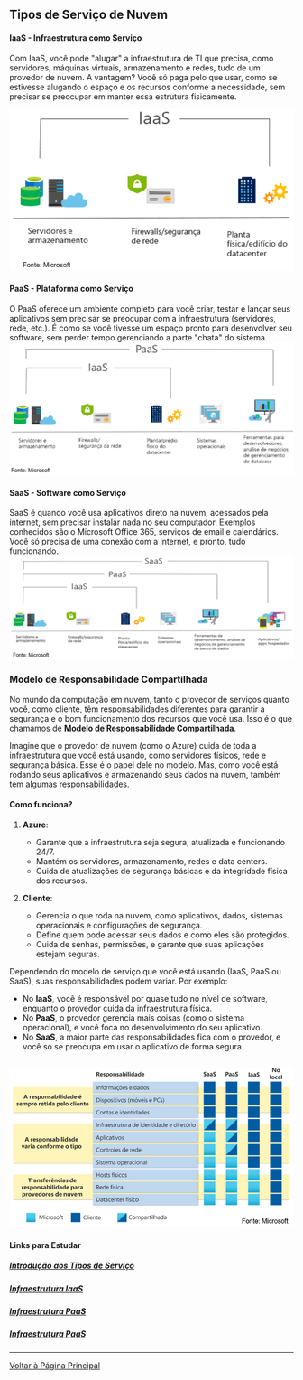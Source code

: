 
## Tipos de Serviço de Nuvem

#### IaaS - Infraestrutura como Serviço
Com IaaS, você pode "alugar" a infraestrutura de TI que precisa, como servidores, máquinas virtuais, armazenamento e redes, tudo de um provedor de nuvem. A vantagem? Você só paga pelo que usar, como se estivesse alugando o espaço e os recursos conforme a necessidade, sem precisar se preocupar em manter essa estrutura fisicamente.

![Tipo Iaas](https://github.com/J-Barboza/Microsoft-Azure-Essentials/blob/main/images/tipo_de_servico_IaaS.png)


#### PaaS - Plataforma como Serviço
O PaaS oferece um ambiente completo para você criar, testar e lançar seus aplicativos sem precisar se preocupar com a infraestrutura (servidores, rede, etc.). É como se você tivesse um espaço pronto para desenvolver seu software, sem perder tempo gerenciando a parte "chata" do sistema.
![Tipo Paas](https://github.com/J-Barboza/Microsoft-Azure-Essentials/blob/main/images/tipo_de_servico_PaaS.png)

#### SaaS - Software como Serviço
SaaS é quando você usa aplicativos direto na nuvem, acessados pela internet, sem precisar instalar nada no seu computador. Exemplos conhecidos são o Microsoft Office 365, serviços de email e calendários. Você só precisa de uma conexão com a internet, e pronto, tudo funcionando.
![Tipo Saas](https://github.com/J-Barboza/Microsoft-Azure-Essentials/blob/main/images/tipo_de_servico_SaaS.png)

### Modelo de Responsabilidade Compartilhada

No mundo da computação em nuvem, tanto o provedor de serviços quanto você, como cliente, têm responsabilidades diferentes para garantir a segurança e o bom funcionamento dos recursos que você usa. Isso é o que chamamos de **Modelo de Responsabilidade Compartilhada**.

Imagine que o provedor de nuvem (como o Azure) cuida de toda a infraestrutura que você está usando, como servidores físicos, rede e segurança básica. Esse é o papel dele no modelo. Mas, como você está rodando seus aplicativos e armazenando seus dados na nuvem, também tem algumas responsabilidades.

#### Como funciona?

1. **Azure**:
   - Garante que a infraestrutura seja segura, atualizada e funcionando 24/7.
   - Mantém os servidores, armazenamento, redes e data centers.
   - Cuida de atualizações de segurança básicas e da integridade física dos recursos.

2. **Cliente**:
   - Gerencia o que roda na nuvem, como aplicativos, dados, sistemas operacionais e configurações de segurança.
   - Define quem pode acessar seus dados e como eles são protegidos.
   - Cuida de senhas, permissões, e garante que suas aplicações estejam seguras.

Dependendo do modelo de serviço que você está usando (IaaS, PaaS ou SaaS), suas responsabilidades podem variar. Por exemplo:
- No **IaaS**, você é responsável por quase tudo no nível de software, enquanto o provedor cuida da infraestrutura física.
- No **PaaS**, o provedor gerencia mais coisas (como o sistema operacional), e você foca no desenvolvimento do seu aplicativo.
- No **SaaS**, a maior parte das responsabilidades fica com o provedor, e você só se preocupa em usar o aplicativo de forma segura.

![Modelo de serviço compartilhado](https://github.com/J-Barboza/Microsoft-Azure-Essentials/blob/main/images/Modelo_de_responsabilidade_compartilhada.png)
---




#### Links para Estudar

##### [Introdução aos Tipos de Serviço](https://learn.microsoft.com/training/modules/describe-cloud-service-types/1-introduction )
##### [Infraestrutura IaaS](https://learn.microsoft.com/training/modules/describe-cloud-service-types/2-describe-infrastructure-service)
##### [Infraestrutura PaaS](https://learn.microsoft.com/training/modules/describe-cloud-service-types/3-describe-platform-service)
##### [Infraestrutura PaaS](https://learn.microsoft.com/training/modules/describe-cloud-service-types/4-describe-software-service)

---
[Voltar à Página Principal](README.md)